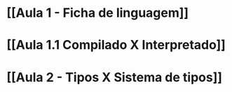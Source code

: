 # [[Aula 1 - Ficha de linguagem]]
# [[Aula 1.1 Compilado X Interpretado]]
# [[Aula 2 - Tipos X Sistema de tipos]]
